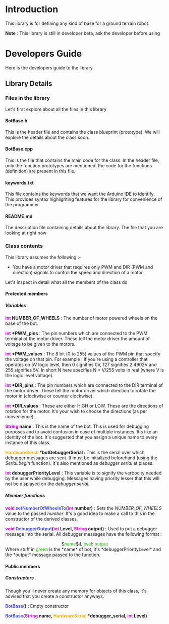 # Introduction
This library is for defining any kind of base for a ground terrain robot.

**Note** : This library is still in developer beta, ask the developer before using

# Developers Guide
Here is the developers guide to the library

## Library Details

### Files in the library
Let's first explore about all the files in this library

#### BotBase.h
This is the header file and contains the class blueprint (prototype). We will explore the details about the class soon.

#### BotBase.cpp
This is the file that contains the main code for the class. In the header file, only the function prototypes are mentioned, the code for the functions (definition) are present in this file.

#### keywords.txt
This file contains the keywords that we want the Arduino IDE to identify. This provides syntax highlighting features for the library for convenience of the programmer.

#### README.md
The description file containing details about the library. The file that you are looking at right now

### Class contents
This library assumes the following :-
- You have a motor driver that requires only PWM and DIR (PWM and direction) signals to control the speed and direction of a motor.

Let's inspect in detail what all the members of the class do

#### Protected members
##### Variables

**<font color="#CD00FF">int</font> NUMBER_OF_WHEELS** : The number of motor powered wheels on the base of the bot.

**<font color="#CD00FF">int</font> \*PWM_pins** : The pin numbers which are connected to the PWM terminal of the motor driver. These tell the motor driver the amount of voltage to be given to the motors.

**<font color="#CD00FF">int</font> \*PWM_values** : The 8 bit (0 to 255) values of the PWM pin that specify the voltage on that pin. For example : If you're using a controller that operates on 5V logic level, then 0 signifies 0V, 127 signifies 2.4902V and 255 signifies 5V. In short N here specifies N * V/255 volts in real (where V is the logic level voltage).

**<font color="#CD00FF">int</font> \*DIR_pins** : The pin numbers which are connected to the DIR terminal of the motor driver. These tell the motor driver which direction to rotate the motor in (clockwise or counter clockwise).

**<font color="#CD00FF">int</font> \*DIR_values** : These are either HIGH or LOW. These are the directions of rotation for the motor. It's your wish to choose the directions (as per convenience).

**<font color="#CD00FF">String</font> name** : This is the name of the bot. This is used for debugging purposes and to avoid confusion in case of multiple instances. It's like an identity of the bot. It's suggested that you assign a unique name to every instance of this class.

**<font color="#FFB300">HardwareSerial</font> \*botDebuggerSerial** : This is the serial over which debugger messages are sent. It must be initialized beforehand (using the _Serial.begin_ function). It's also mentioned as _debugger serial_ at places.

**<font color="#CD00FF">int</font> debuggerPriorityLevel** : This variable is to signify the verbocity needed by the user while debugging. Messages having priority lesser that this will not be displayed on the _debugger serial_.

##### Member functions
**<font color="#CD00FF">void</font> <font color="#5052FF">setNumberOfWheelsTo</font>(<font color="#FF00FF">int</font> number)** : Sets the *NUMBER_OF_WHEELS* value to the passed *number*. It's a good idea to make a call to this in the constructor of the derived classes.

**<font color="#CD00FF">void</font> <font color="#5052FF">DebuggerOutput</font>(<font color="#FF00FF">int</font> Level, <font color="#FF00FF">String</font> output)** : Used to put a debugger message into the serial. All debugger messages have the following format :
<center>
$<font color="1FB000">name</font>$:L<font color="1FB000">level</font>: <font color="1FB000">output</font>
</center>
Where stuff in <font color="1FB000">green</font> is the *name* of bot, it's *debuggerPriorityLevel* and the *output* message passed to the function.

#### Public members
##### Constructors
Though you'll never create any memory for objects of this class, it's advised that you create a constructor anyways.

**<font color="#5052FF">BotBase</font>()** : Empty constructor

**<font color="#5052FF">BotBase</font>(<font color="#CD00FF">String</font> name, <font color="#FFB300">HardwareSerial</font> \*debugger_serial, <font color="#CD00FF">int</font> Level)** : 
